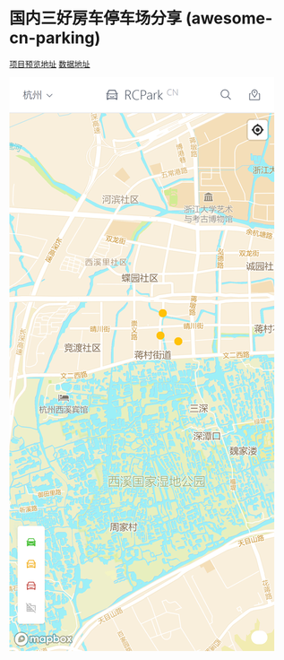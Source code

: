 # 国内三好房车停车场分享 (awesome-cn-parking)

[项目预览地址](https://cn-rcpark.netlify.app/)
[数据地址](https://github.com/Lanseria/awesome-cn-data/tree/rc-park)

![](./docs/cn-rcpark.netlify.app_(iPhone%2012%20Pro).png)
